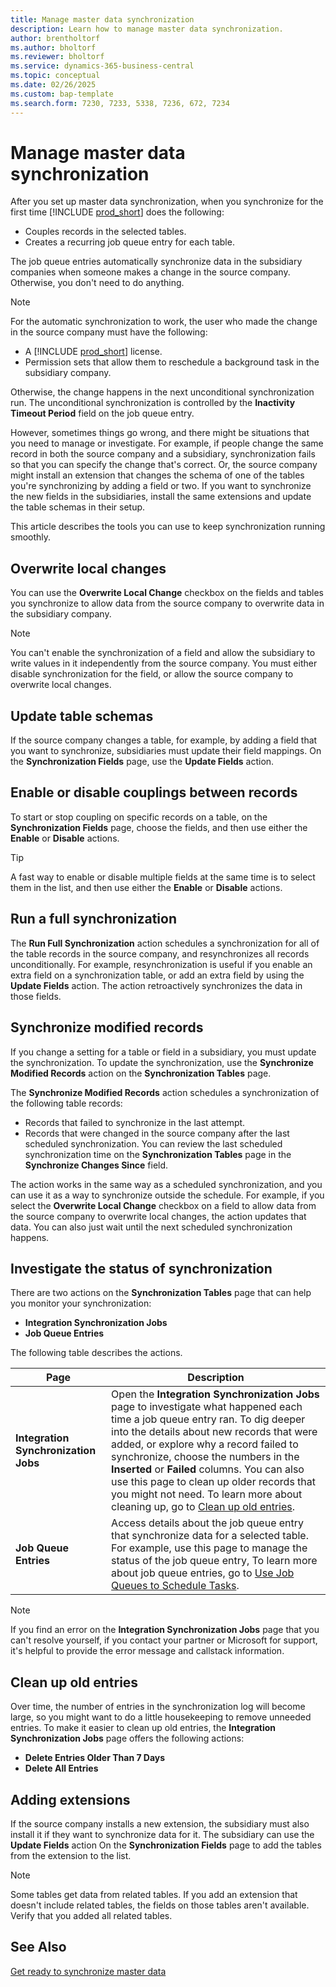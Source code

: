 ```yaml
---
title: Manage master data synchronization
description: Learn how to manage master data synchronization.
author: brentholtorf
ms.author: bholtorf
ms.reviewer: bholtorf
ms.service: dynamics-365-business-central
ms.topic: conceptual
ms.date: 02/26/2025
ms.custom: bap-template
ms.search.form: 7230, 7233, 5338, 7236, 672, 7234
---
```

# Manage master data synchronization

After you set up master data synchronization, when you synchronize for the first time [!INCLUDE [prod_short](includes/prod_short.md)] does the following:

- Couples records in the selected tables.
- Creates a recurring job queue entry for each table.

The job queue entries automatically synchronize data in the subsidiary companies when someone makes a change in the source company. Otherwise, you don't need to do anything.

> [!NOTE]
> For the automatic synchronization to work, the user who made the change in the source company must have the following:
>
> - A [!INCLUDE [prod_short](includes/prod_short.md)] license.
> - Permission sets that allow them to reschedule a background task in the subsidiary company.
>
> Otherwise, the change happens in the next unconditional synchronization run. The unconditional synchronization is controlled by the **Inactivity Timeout Period** field on the job queue entry.

However, sometimes things go wrong, and there might be situations that you need to manage or investigate. For example, if people change the same record in both the source company and a subsidiary, synchronization fails so that you can specify the change that's correct. Or, the source company might install an extension that changes the schema of one of the tables you're synchronizing by adding a field or two. If you want to synchronize the new fields in the subsidiaries, install the same extensions and update the table schemas in their setup.

This article describes the tools you can use to keep synchronization running smoothly.

## Overwrite local changes

You can use the **Overwrite Local Change** checkbox on the fields and tables you synchronize to allow data from the source company to overwrite data in the subsidiary company.

> [!NOTE]
> You can't enable the synchronization of a field and allow the subsidiary to write values in it independently from the source company. You must either disable synchronization for the field, or allow the source company to overwrite local changes.

## Update table schemas

If the source company changes a table, for example, by adding a field that you want to synchronize, subsidiaries must update their field mappings. On the **Synchronization Fields** page, use the **Update Fields** action.

## Enable or disable couplings between records

To start or stop coupling on specific records on a table, on the **Synchronization Fields** page, choose the fields, and then use either the **Enable** or **Disable** actions.

> [!TIP]
> A fast way to enable or disable multiple fields at the same time is to select them in the list, and then use either the **Enable** or **Disable** actions.

## Run a full synchronization

The **Run Full Synchronization** action schedules a synchronization for all of the table records in the source company, and resynchronizes all records unconditionally. For example, resynchronization is useful if you enable an extra field on a synchronization table, or add an extra field by using the **Update Fields** action. The action retroactively synchronizes the data in those fields.

## Synchronize modified records

If you change a setting for a table or field in a subsidiary, you must update the synchronization. To update the synchronization, use the **Synchronize Modified Records** action on the **Synchronization Tables** page.

The **Synchronize Modified Records** action schedules a synchronization of the following table records:

* Records that failed to synchronize in the last attempt.
* Records that were changed in the source company after the last scheduled synchronization. You can review the last scheduled synchronization time on the **Synchronization Tables** page in the **Synchronize Changes Since** field.

The action works in the same way as a scheduled synchronization, and you can use it as a way to synchronize outside the schedule. For example, if you select the **Overwrite Local Change** checkbox on a field to allow data from the source company to overwrite local changes, the action updates that data. You can also just wait until the next scheduled synchronization happens.

## Investigate the status of synchronization

There are two actions on the **Synchronization Tables** page that can help you monitor your synchronization:

* **Integration Synchronization Jobs**
* **Job Queue Entries**

The following table describes the actions.

|Page  |Description  |
|---------|---------|
|**Integration Synchronization Jobs**     | Open the **Integration Synchronization Jobs** page to investigate what happened each time a job queue entry ran. To dig deeper into the details about new records that were added, or explore why a record failed to synchronize, choose the numbers in the **Inserted** or **Failed** columns. You can also use this page to clean up older records that you might not need. To learn more about cleaning up, go to [Clean up old entries](#clean-up-old-entries).        |
|**Job Queue Entries**     | Access details about the job queue entry that synchronize data for a selected table. For example, use this page to manage the status of the job queue entry,    To learn more about job queue entries, go to [Use Job Queues to Schedule Tasks](admin-job-queues-schedule-tasks.md).     |

> [!NOTE]
> If you find an error on the **Integration Synchronization Jobs** page that you can't resolve yourself, if you contact your partner or Microsoft for support, it's helpful to provide the error message and callstack information.

## Clean up old entries

Over time, the number of entries in the synchronization log will become large, so you might want to do a little housekeeping to remove unneeded entries. To make it easier to clean up old entries, the **Integration Synchronization Jobs** page offers the following actions:

* **Delete Entries Older Than 7 Days**
* **Delete All Entries**

## Adding extensions

If the source company installs a new extension, the subsidiary must also install it if they want to synchronize data for it. The subsidiary can use the **Update Fields** action On the **Synchronization Fields** page to add the tables from the extension to the list.

> [!NOTE]
> Some tables get data from related tables. If you add an extension that doesn't include related tables, the fields on those tables aren't available. Verify that you added all related tables.

<!--
## Recreate a deleted job queue entry

If the recurring job queue entry is deleted for a table, you can quickly recreate it. On the **Synchronization Tables** page, choose the **Use Default Synchronization Setup** action.
-->

## See Also

[Get ready to synchronize master data](admin-set-up-data-sync.md)

